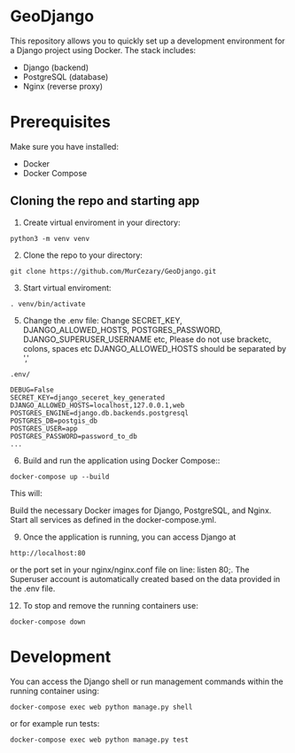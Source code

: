 # GeoDjango
This repository allows you to quickly set up a development environment for a Django project using Docker. The stack includes:
- Django (backend)
- PostgreSQL (database)
- Nginx (reverse proxy)
  
# Prerequisites
Make sure you have installed:
- Docker
- Docker Compose

## Cloning the repo and starting app

1. Create virtual enviroment in your directory:
```
python3 -m venv venv
```
2. Clone the repo to your directory:
```
git clone https://github.com/MurCezary/GeoDjango.git
```
3. Start virtual enviroment:
```
. venv/bin/activate
```
5. Change the .env file:
Change SECRET_KEY, DJANGO_ALLOWED_HOSTS, POSTGRES_PASSWORD, DJANGO_SUPERUSER_USERNAME etc, 
Please do not use bracketc, colons, spaces etc
DJANGO_ALLOWED_HOSTS should be separated by ','
```
.env/

DEBUG=False
SECRET_KEY=django_seceret_key_generated
DJANGO_ALLOWED_HOSTS=localhost,127.0.0.1,web 
POSTGRES_ENGINE=django.db.backends.postgresql
POSTGRES_DB=postgis_db
POSTGRES_USER=app
POSTGRES_PASSWORD=password_to_db
...
```
6. Build and run the application using Docker Compose::
```
docker-compose up --build
```
This will:

Build the necessary Docker images for Django, PostgreSQL, and Nginx.
Start all services as defined in the docker-compose.yml.

9. Once the application is running, you can access Django at
```
http://localhost:80
```
or the port set in your nginx/nginx.conf file on line: listen 80;.
The Superuser account is automatically created based on the data provided in the .env file.

12. To stop and remove the running containers use:
```
docker-compose down
```

# Development
You can access the Django shell or run management commands within the running container using:
```
docker-compose exec web python manage.py shell
```

or for example run tests:
```
docker-compose exec web python manage.py test
```
